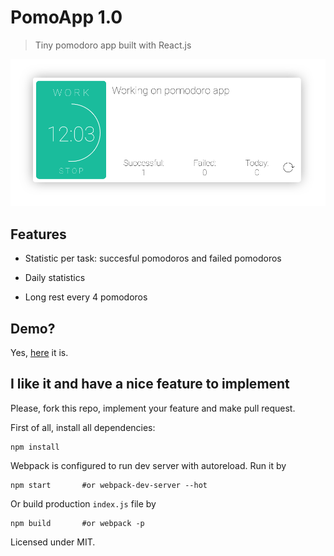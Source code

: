 # PomoApp 1.0

> Tiny pomodoro app built with React.js

![Screenshot](https://raw.githubusercontent.com/OlegWock/pomoapp/master/screen.png)

## Features

* Statistic per task: succesful pomodoros and failed pomodoros

* Daily statistics 

* Long rest every 4 pomodoros 

## Demo?

Yes, [here](http://olegwock.github.io/pomodoroapp/) it is.

## I like it and have a nice feature to implement

Please, fork this repo, implement your feature and make pull request. 

First of all, install all dependencies:

```
npm install
```

Webpack is configured to run dev server with autoreload. Run it by 

```
npm start       #or webpack-dev-server --hot
```

Or build production `index.js` file by 

```
npm build       #or webpack -p
```

Licensed under MIT.